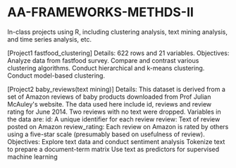 # AA-FRAMEWORKS-METHDS-II
In-class projects using R, including clustering analysis, text mining analysis, and time series analysis, etc.

[Project1 fastfood_clustering]
Details:
622 rows and 21 variables.
Objectives:
Analyze data from fastfood survey. 
Compare and contrast various clustering algorithms.
Conduct hierarchical and k-means clustering.
Conduct model-based clustering.

[Project2 baby_reviews(text mining)]
Details:
This dataset is derived from a set of Amazon reviews of baby products downloaded from Prof Julian McAuley's website. The data used here include id, reviews and review rating for June 2014. Two reviews with no text were dropped. 
Variables in the data are:
id: A unique identifier for each review
review: Text of review posted on Amazon
review_rating: Each review on Amazon is rated by others using a five-star scale (presumably based on usefulness of review).
Objectives:
Explore text data and conduct sentiment analysis
Tokenize text to prepare a document-term matrix
Use text as predictors for supervised machine learning
